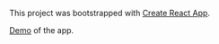 This project was bootstrapped with [Create React App](https://github.com/facebook/create-react-app).

[Demo](https://arpit-quiz-app.netlify.app/) of the app.
